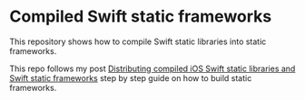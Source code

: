 # Compiled Swift static frameworks

This repository shows how to compile Swift static libraries into static frameworks.

This repo follows my post [Distributing compiled iOS Swift static libraries and Swift static frameworks](https://medium.com/@anuragajwani/distributing-compiled-ios-swift-static-libraries-and-swift-static-frameworks-7fecc4f3d182) step by step guide on how to build static frameworks.
